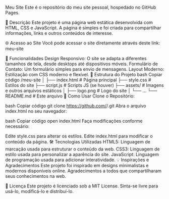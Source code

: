 Meu Site
Este é o repositório do meu site pessoal, hospedado no GitHub Pages.

📄 Descrição
Este projeto é uma página web estática desenvolvida com HTML, CSS e JavaScript. A página é simples e foi criada para compartilhar informações, links e outros conteúdos de interesse.

🌐 Acesso ao Site
Você pode acessar o site diretamente através deste link: meu-site

🚀 Funcionalidades
Design Responsivo: O site se adapta a diferentes tamanhos de tela, desde desktops até dispositivos móveis.
Formulário de Contato: Um formulário simples para envio de mensagens.
Layout Moderno: Estilização com CSS moderno e flexível.
📂 Estrutura do Projeto
bash
Copiar código
/meu-site
│
├── index.html       # Página principal
├── style.css        # Estilos do site
├── script.js        # Scripts JS (se houver)
├── assets/          # Imagens e outros arquivos estáticos
│   ├── logo.png     # Logo do site
│   └── ...
└── README.md        # Este arquivo
📖 Como Usar
Clone o Repositório:

bash
Copiar código
git clone https://github.com/<seu-usuario>/<nome-do-repositorio>.git
Abra o arquivo index.html no seu navegador:

bash
Copiar código
open index.html
Faça modificações conforme necessário:

Edite style.css para alterar os estilos.
Edite index.html para modificar o conteúdo da página.
🛠️ Tecnologias Utilizadas
HTML5: Linguagem de marcação usada para estruturar o conteúdo da web.
CSS3: Linguagem de estilo usada para personalizar a aparência do site.
JavaScript: Linguagem de programação usada para adicionar interatividade.
💡 Inspirações e Agradecimentos
Este projeto foi inspirado em designs minimalistas e modernos disponíveis online. Agradecimentos a todos que compartilharam seus conhecimentos na web.

📝 Licença
Este projeto é licenciado sob a MIT License. Sinta-se livre para usá-lo, modificá-lo e distribuí-lo.
